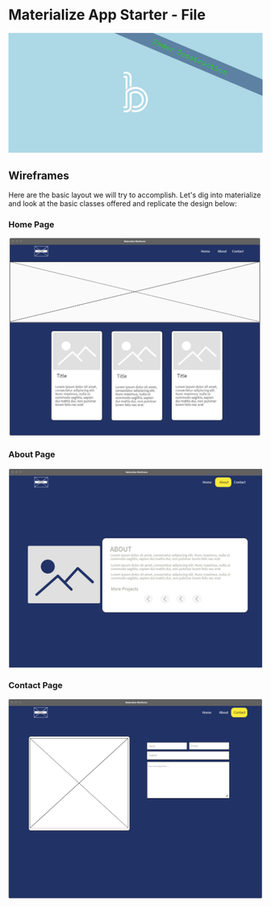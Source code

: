 # Materialize App Starter - File

<img src="./assets/unders-construction.png" alt="under construction">

## Wireframes

Here are the basic layout we will try to accomplish. Let's dig into materialize and look at the basic classes offered and replicate the design below:

### Home Page

<img src="./assets/wireframe-home.png" alt="Home Page">

### About Page

<img src="./assets/wireframe-about.png" alt="About Page">

### Contact Page

<img src="./assets/wireframe-contact.png" alt="Contact Page">
